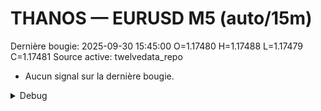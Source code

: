 # THANOS — EURUSD M5 (auto/15m)
Dernière bougie: 2025-09-30 15:45:00  O=1.17480  H=1.17488  L=1.17479  C=1.17481
Source active: twelvedata_repo

- Aucun signal sur la dernière bougie.

<details><summary>Debug</summary>

- TD_API_KEY manquant.

</details>
